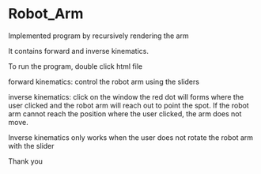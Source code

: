 # Robot_Arm

Implemented program by recursively rendering the arm

It contains forward and inverse kinematics. 

To run the program, double click html file

forward kinematics:
control the robot arm using the sliders

inverse kinematics:
click on the window 
the red dot will forms where the user clicked and 
the robot arm will reach out to point the spot.
If the robot arm cannot reach the position where the user clicked, 
the arm does not move. 

Inverse kinematics only works when the user does not rotate the robot arm with the slider

Thank you
